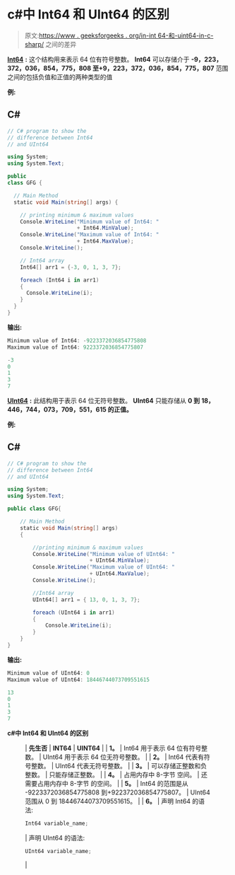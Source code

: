 # c#中 Int64 和 UInt64 的区别

> 原文:[https://www . geeksforgeeks . org/in-int 64-和-uint64-in-c-sharp/](https://www.geeksforgeeks.org/difference-between-int64-and-uint64-in-c-sharp/) 之间的差异

[**Int64**](https://www.geeksforgeeks.org/c-sharp-int-64-struct/?ref=rp) **:** 这个结构用来表示 64 位有符号整数。 **Int64** 可以存储介于 **-9，223，372，036，854，775，808 至+9，223，372，036，854，775，807** 范围之间的包括负值和正值的两种类型的值

**例:**

## C#

```cs
// C# program to show the
// difference between Int64
// and UInt64

using System;
using System.Text;

public
class GFG {

  // Main Method
  static void Main(string[] args) {

    // printing minimum & maximum values
    Console.WriteLine("Minimum value of Int64: " 
                      + Int64.MinValue);
    Console.WriteLine("Maximum value of Int64: " 
                      + Int64.MaxValue);
    Console.WriteLine();

    // Int64 array
    Int64[] arr1 = {-3, 0, 1, 3, 7};

    foreach (Int64 i in arr1)
    { 
      Console.WriteLine(i);
    }
  }
}
```

**输出:**

```cs
Minimum value of Int64: -9223372036854775808
Maximum value of Int64: 9223372036854775807

-3
0
1
3
7

```

[**UInt64**](https://www.geeksforgeeks.org/c-sharp-uint64-struct/?ref=rp) **:** 此结构用于表示 64 位无符号整数。 **UInt64** 只能存储从 **0 到** **18，446，744，073，709，551，615 的正值。**

**例:**

## C#

```cs
// C# program to show the 
// difference between Int64 
// and UInt64

using System;
using System.Text;

public class GFG{

    // Main Method
    static void Main(string[] args)
    {

        //printing minimum & maximum values
        Console.WriteLine("Minimum value of UInt64: "
                          + UInt64.MinValue);
        Console.WriteLine("Maximum value of UInt64: "
                          + UInt64.MaxValue);
        Console.WriteLine();

        //Int64 array
        UInt64[] arr1 = { 13, 0, 1, 3, 7};

        foreach (UInt64 i in arr1)
        {
            Console.WriteLine(i);
        }
    }
}
```

**输出:**

```cs
Minimum value of UInt64: 0
Maximum value of UInt64: 18446744073709551615

13
0
1
3
7

```

**c#中 Int64 和 UInt64 的区别**

<figure class="table">

| **先生否** | **INT64** | **UINT64** |
| **1。** | Int64 用于表示 64 位有符号整数。 | UInt64 用于表示 64 位无符号整数。 |
| **2。** | Int64 代表有符号整数。 | UInt64 代表无符号整数。 |
| **3。** | 可以存储正整数和负整数。 | 只能存储正整数。 |
| **4。** | 占用内存中 8-字节 空间。 | 还需要占用内存中 8-字节 的空间。 |
| **5。** | Int64 的范围是从 -9223372036854775808 到+922372036854775807。 | UInt64 范围从 0 到 18446744073709551615。 |
| **6。** | 声明 Int64 的语法:

```cs
Int64 variable_name;

```

 | 声明 UInt64 的语法:

```cs
UInt64 variable_name;

```

 |

</figure>